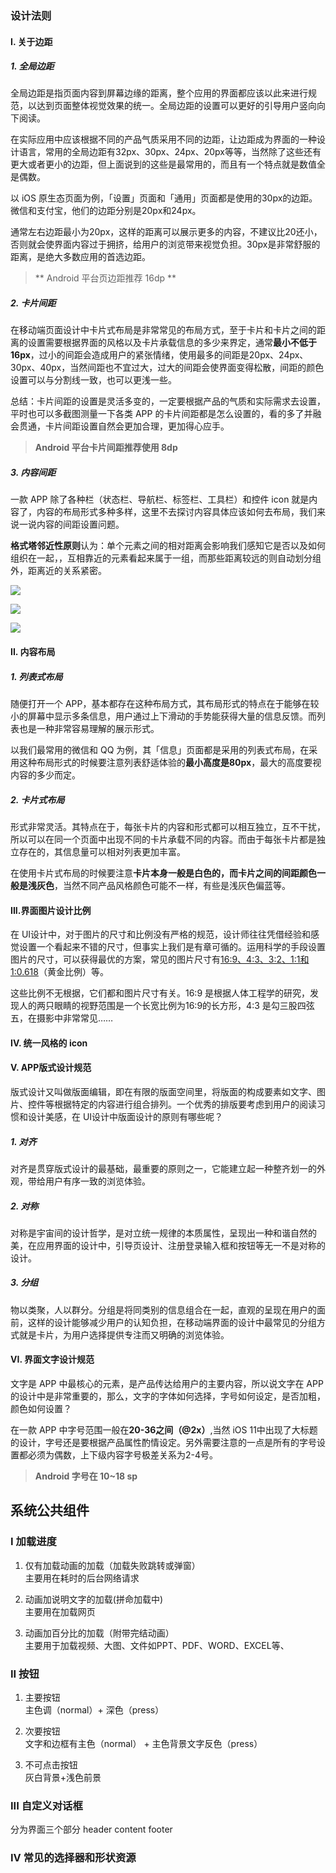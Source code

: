 

### 设计法则

#### I. 关于边距

##### 1. 全局边距

全局边距是指页面内容到屏幕边缘的距离，整个应用的界面都应该以此来进行规范，以达到页面整体视觉效果的统一。全局边距的设置可以更好的引导用户竖向向下阅读。

在实际应用中应该根据不同的产品气质采用不同的边距，让边距成为界面的一种设计语言，常用的全局边距有32px、30px、24px、20px等等，当然除了这些还有更大或者更小的边距，但上面说到的这些是最常用的，而且有一个特点就是数值全是偶数。

以 iOS 原生态页面为例，「设置」页面和「通用」页面都是使用的30px的边距。微信和支付宝，他们的边距分别是20px和24px。

通常左右边距最小为20px，这样的距离可以展示更多的内容，不建议比20还小，否则就会使界面内容过于拥挤，给用户的浏览带来视觉负担。30px是非常舒服的距离，是绝大多数应用的首选边距。 

> ** Android 平台页边距推荐 16dp **

##### 2. 卡片间距

在移动端页面设计中卡片式布局是非常常见的布局方式，至于卡片和卡片之间的距离的设置需要根据界面的风格以及卡片承载信息的多少来界定，通常**最小不低于16px**，过小的间距会造成用户的紧张情绪，使用最多的间距是20px、24px、30px、40px，当然间距也不宜过大，过大的间距会使界面变得松散，间距的颜色设置可以与分割线一致，也可以更浅一些。

总结：卡片间距的设置是灵活多变的，一定要根据产品的气质和实际需求去设置，平时也可以多截图测量一下各类 APP 的卡片间距都是怎么设置的，看的多了并融会贯通，卡片间距设置自然会更加合理，更加得心应手。

> **Android 平台卡片间距推荐使用 8dp**

##### 3. 内容间距

一款 APP 除了各种栏（状态栏、导航栏、标签栏、工具栏）和控件 icon 就是内容了，内容的布局形式多种多样，这里不去探讨内容具体应该如何去布局，我们来说一说内容的间距设置问题。

**格式塔邻近性原则**认为：单个元素之间的相对距离会影响我们感知它是否以及如何组织在一起，，互相靠近的元素看起来属于一组，而那些距离较远的则自动划分组外，距离近的关系紧密。

![](https://image.uisdc.com/wp-content/uploads/2018/06/uisdc-ui-20180605-13.jpg)

![](https://image.uisdc.com/wp-content/uploads/2018/06/uisdc-ui-20180605-14.jpg)

![](https://image.uisdc.com/wp-content/uploads/2018/06/uisdc-ui-20180605-15.jpg)

#### II. 内容布局

##### 1. 列表式布局

随便打开一个 APP，基本都存在这种布局方式，其布局形式的特点在于能够在较小的屏幕中显示多条信息，用户通过上下滑动的手势能获得大量的信息反馈。而列表也是一种非常容易理解的展示形式。

以我们最常用的微信和 QQ 为例，其「信息」页面都是采用的列表式布局，在采用这种布局形式的时候要注意列表舒适体验的**最小高度是80px**，最大的高度要视内容的多少而定。

##### 2. 卡片式布局

形式非常灵活。其特点在于，每张卡片的内容和形式都可以相互独立，互不干扰，所以可以在同一个页面中出现不同的卡片承载不同的内容。而由于每张卡片都是独立存在的，其信息量可以相对列表更加丰富。

在使用卡片式布局的时候要注意**卡片本身一般是白色的，而卡片之间的间距颜色一般是浅灰色**，当然不同产品风格颜色可能不一样，有些是浅灰色偏蓝等。

#### III.界面图片设计比例

在 UI设计中，对于图片的尺寸和比例没有严格的规范，设计师往往凭借经验和感觉设置一个看起来不错的尺寸，但事实上我们是有章可循的。运用科学的手段设置图片的尺寸，可以获得最优的方案，常见的图片尺寸有[16:9、4:3、3:2、1:1和1:0.618]()（黄金比例）等。

这些比例不无根据，它们都和图片尺寸有关。16:9 是根据人体工程学的研究，发现人的两只眼睛的视野范围是一个长宽比例为16:9的长方形，4:3 是勾三股四弦五，在摄影中非常常见……

#### IV. 统一风格的 icon

#### V. APP版式设计规范
版式设计又叫做版面编辑，即在有限的版面空间里，将版面的构成要素如文字、图片、控件等根据特定的内容进行组合排列。一个优秀的排版要考虑到用户的阅读习惯和设计美感，在 UI设计中版面设计的原则有哪些呢？

##### 1. 对齐

对齐是贯穿版式设计的最基础，最重要的原则之一，它能建立起一种整齐划一的外观，带给用户有序一致的浏览体验。

##### 2. 对称

对称是宇宙间的设计哲学，是对立统一规律的本质属性，呈现出一种和谐自然的美，在应用界面的设计中，引导页设计、注册登录输入框和按钮等无一不是对称的设计。

##### 3. 分组

物以类聚，人以群分。分组是将同类别的信息组合在一起，直观的呈现在用户的面前，这样的设计能够减少用户的认知负担，在移动端界面的设计中最常见的分组方式就是卡片，为用户选择提供专注而又明确的浏览体验。

#### VI. 界面文字设计规范
文字是 APP 中最核心的元素，是产品传达给用户的主要内容，所以说文字在 APP 的设计中是非常重要的，那么，文字的字体如何选择，字号如何设定，是否加粗，颜色如何设置？

在一款 APP 中字号范围一般在**20-36之间（@2x）**,当然 iOS 11中出现了大标题的设计，字号还是要根据产品属性酌情设定。另外需要注意的一点是所有的字号设置都必须为偶数，上下级内容字号极差关系为2-4号。

> **Android 字号在 10~18 sp**

## 系统公共组件

### I 加载进度

1. 仅有加载动画的加载（加载失败跳转或弹窗）  
主要用在耗时的后台网络请求

2. 动画加说明文字的加载(拼命加载中)  
主要用在加载网页

3. 动画加百分比的加载（附带完结动画）  
主要用于加载视频、大图、文件如PPT、PDF、WORD、EXCEL等、

### II 按钮

1. 主要按钮  
主色调（normal）+ 深色（press）

2. 次要按钮   
文字和边框有主色（normal） + 主色背景文字反色（press）

3. 不可点击按钮   
灰白背景+浅色前景

### III 自定义对话框

分为界面三个部分 header content footer

### IV 常见的选择器和形状资源


